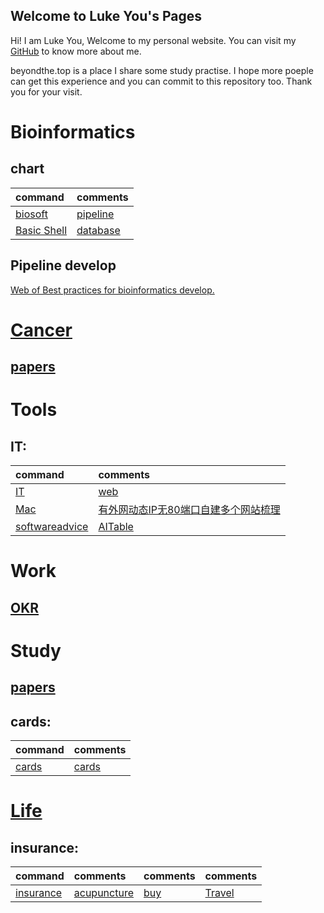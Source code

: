 ## Welcome to Luke You's Pages

Hi! I am Luke You, Welcome to my personal website. You can visit my [GitHub](https://github.com/xigyou) to know more about me.

beyondthe.top is a place I share some study practise. I hope more poeple can get this experience and you can commit to this repository too. Thank you for your visit.


# Bioinformatics

## chart
| command | comments |
| :- | :- | 
| [biosoft](https://beyondthe.top/biosoft) | [pipeline](https://beyondthe.top/pipeline) |
| [Basic Shell](https://onedrive.live.com/view.aspx?resid=F1A9DC6EB2E813FD%21134&id=documents&wd=target%28Shell.one%7C66870DBA-C1E2-4A63-9AC0-BDC38E988724%2F%E5%B8%B8%E7%94%A8shell%E5%91%BD%E4%BB%A4%7C7BF9DA4E-3259-8A41-A54D-4301E50DD88F%2F%29) | [database](https://beyondthe.top/database) |

## Pipeline develop
[Web of Best practices for bioinformatics develop.](https://beyondthe.top/bioinfo-dev/)


# [Cancer](https://beyondthe.top/Cancer)
## [papers](https://beyondthe.top/papers)

# Tools
## IT:

| command | comments |
| :- | :- | 
| [IT](https://beyondthe.top/IT) | [web](https://beyondthe.top/web) |
| [Mac](https://beyondthe.top/mac) | [有外网动态IP无80端口自建多个网站梳理](https://beyondthe.top/nginx) |
|[softwareadvice](https://www.softwareadvice.com/)|[AITable](https://aitable.ai/)|

# Work

## [OKR](https://beyondthe.top/OKR)

# Study
## [papers](https://beyondthe.top/papers)


## cards:

| command | comments |
| :- | :- | 
| [cards](https://beyondthe.top/cards) | [cards](https://beyondthe.top/cards) |


# [Life](https://beyondthe.top/life)

## insurance:

| command | comments | comments | comments |
| :- | :- |  :- |  :- |
| [insurance](https://beyondthe.top/insurance) | [acupuncture](https://beyondthe.top/acupuncture) | [buy](https://beyondthe.top/buy) | [Travel](https://beyondthe.top/Travel) |

